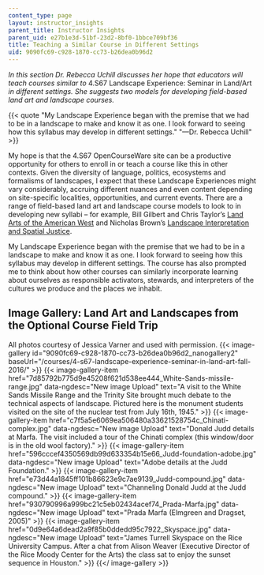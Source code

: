 ```yaml
---
content_type: page
layout: instructor_insights
parent_title: Instructor Insights
parent_uid: e27b1e3d-51bf-23d2-8bf0-1bbce709bf36
title: Teaching a Similar Course in Different Settings
uid: 9090fc69-c928-1870-cc73-b26dea0b96d2
---
```


_In this section Dr. Rebecca Uchill discusses her hope that educators will teach courses similar to_ 4.S67 Landscape Experience: Seminar in Land/Art _in different settings. She suggests two models for developing field-based land art and landscape courses._

{{< quote "My Landscape Experience began with the premise that we had to be in a landscape to make and know it as one. I look forward to seeing how this syllabus may develop in different settings." "—Dr. Rebecca Uchill" >}}

My hope is that the 4.S67 OpenCourseWare site can be a productive opportunity for others to enroll in or teach a course like this in other contexts. Given the diversity of language, politics, ecosystems and formalisms of landscapes, I expect that these Landscape Experiences might vary considerably, accruing different nuances and even content depending on site-specific localities, opportunities, and current events. There are a range of field-based land art and landscape course models to look to in developing new syllabi – for example, Bill Gilbert and Chris Taylor’s [Land Arts of the American West](https://utpress.utexas.edu/books/taylan) and Nicholas Brown’s [Landscape Interpretation and Spatial Justice](http://interpretationspatialjustice.tumblr.com/description).

My Landscape Experience began with the premise that we had to be in a landscape to make and know it as one. I look forward to seeing how this syllabus may develop in different settings. The course has also prompted me to think about how other courses can similarly incorporate learning about ourselves as responsible activators, stewards, and interpreters of the cultures we produce and the places we inhabit.

Image Gallery: Land Art and Landscapes from the Optional Course Field Trip
--------------------------------------------------------------------------

All photos courtesy of Jessica Varner and used with permission.
{{< image-gallery id="9090fc69-c928-1870-cc73-b26dea0b96d2_nanogallery2" baseUrl="/courses/4-s67-landscape-experience-seminar-in-land-art-fall-2016/" >}}
{{< image-gallery-item href="7d85792b775d9e45208f621d538ee444_White-Sands-missile-range.jpg" data-ngdesc="New image Upload" text="A visit to the White Sands Missile Range and the Trinity Site brought much debate to the technical aspects of landscape. Pictured here is the monument students visited on the site of the nuclear test from July 16th, 1945." >}}
{{< image-gallery-item href="c7f5a5e6069ea506480a33621528754c_Chinati-complex.jpg" data-ngdesc="New image Upload" text="Donald Judd details at Marfa. The visit included a tour of the Chinati complex (this window/door is in the old wool factory)." >}}
{{< image-gallery-item href="596cccef4350569db99d633354b15e66_Judd-foundation-adobe.jpg" data-ngdesc="New image Upload" text="Adobe details at the Judd Foundation." >}}
{{< image-gallery-item href="e73d44a1845ff101b86623e9c7ae9139_Judd-compound.jpg" data-ngdesc="New image Upload" text="Channeling Donald Judd at the Judd compound." >}}
{{< image-gallery-item href="930790996a999bc21c5eb02434acef74_Prada-Marfa.jpg" data-ngdesc="New image Upload" text="Prada Marfa (Elmgreen and Dragset, 2005)" >}}
{{< image-gallery-item href="0d9e64a6dead2a9f85b0ddedd95c7922_Skyspace.jpg" data-ngdesc="New image Upload" text="James Turrell Skyspace on the Rice University Campus. After a chat from Alison Weaver (Executive Director of the Rice Moody Center for the Arts) the class sat to enjoy the sunset sequence in Houston." >}}
{{</ image-gallery >}}